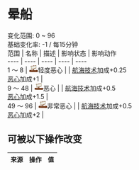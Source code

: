 # 晕船  
变化范围: 0 ~ 96  
基础变化率: -1 / 每15分钟  
范围  |  名称  |  描述  |  影响状态  |  影响动作  
----  |  ----  |  ----  |  ----  |  ----  
1 ～ 8  |  <img decoding="async" src="Sprite/Distance.png" style="width:20px;">轻度恶心  |    |  [航海技术](SeaSicknessResistance.md)加成+0.25<br>[恶心](Nausea.md)加成+1  |    
9 ～ 48  |  <img decoding="async" src="Sprite/Distance.png" style="width:20px;">恶心  |    |  [航海技术](SeaSicknessResistance.md)加成+0.5<br>[恶心](Nausea.md)加成+1.5  |    
49 ～ 96  |  <img decoding="async" src="Sprite/Distance.png" style="width:20px;">非常恶心  |    |  [航海技术](SeaSicknessResistance.md)加成+0.5<br>[恶心](Nausea.md)加成+2  |    
## 可被以下操作改变  
来源  |  操作  |  值  
----  |  ----  |  ----  
